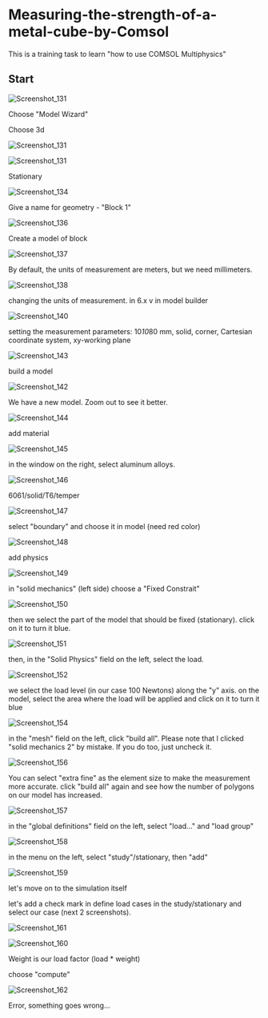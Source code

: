 # Measuring-the-strength-of-a-metal-cube-by-Comsol
This is a training task to learn "how to use COMSOL Multiphysics"

## Start

![Screenshot_131](https://github.com/user-attachments/assets/a5eac54f-da32-4e6c-b192-a043f1cdc8d6)

Choose "Model Wizard"

Choose 3d

![Screenshot_131](https://github.com/user-attachments/assets/4ef441f2-f249-4d9c-aee7-e7f5ff5cd016)

![Screenshot_131](https://github.com/user-attachments/assets/271b5edf-f7bf-453a-be04-349a67088cf6)

Stationary

![Screenshot_134](https://github.com/user-attachments/assets/7e8fb9b9-4a71-4824-974a-59441e953580)

Give a name for geometry - "Block 1"

![Screenshot_136](https://github.com/user-attachments/assets/b682e80b-cb4a-4719-be1e-31816a114a4d)

Create a model of block

![Screenshot_137](https://github.com/user-attachments/assets/13086422-6256-40a1-88e7-c3e54f163b14)

By default, the units of measurement are meters, but we need millimeters.

![Screenshot_138](https://github.com/user-attachments/assets/4c4b4b44-d0e2-42e7-8fae-5a22f989216a)

changing the units of measurement. in 6.x v in model builder

![Screenshot_140](https://github.com/user-attachments/assets/d875fed4-38f5-4038-810a-eb637850c997)

setting the measurement parameters: 10*10*80 mm, solid, corner, Cartesian coordinate system, xy-working plane

![Screenshot_143](https://github.com/user-attachments/assets/356c4cf1-ef10-4c5f-a91f-15ca97bae996)

build a model

![Screenshot_142](https://github.com/user-attachments/assets/295db9cf-a359-4db5-acf2-df1caaa52ab3)

We have a new model. Zoom out to see it better.

![Screenshot_144](https://github.com/user-attachments/assets/554fe9be-220a-49c3-9a3e-f0b5db33ea10)

add material

![Screenshot_145](https://github.com/user-attachments/assets/682fdbb4-4845-47ff-b165-84079b41b855)

in the window on the right, select aluminum alloys.

![Screenshot_146](https://github.com/user-attachments/assets/83f4d660-9e60-4b4e-8b97-23af65b8fc54)

6061/solid/T6/temper

![Screenshot_147](https://github.com/user-attachments/assets/b3ea096f-110a-4c69-ae65-fe2cc5d9df32)

select "boundary" and choose it in model (need red color)

![Screenshot_148](https://github.com/user-attachments/assets/4b4fc17f-5cd9-40eb-b692-fc91c97cd889)

add physics

![Screenshot_149](https://github.com/user-attachments/assets/5e55302b-933b-4749-9d04-f433f3dbce98)

in "solid mechanics" (left side) choose a "Fixed Constrait"

![Screenshot_150](https://github.com/user-attachments/assets/609b7ee7-794c-4adf-8af0-2928dabebd8c)

then we select the part of the model that should be fixed (stationary). click on it to turn it blue.

![Screenshot_151](https://github.com/user-attachments/assets/3b68870d-e5c4-4188-8edb-693f8f6c4917)

then, in the "Solid Physics" field on the left, select the load.

![Screenshot_152](https://github.com/user-attachments/assets/25c816de-5b07-4bf5-a93a-b1ff6333397b)

we select the load level (in our case 100 Newtons) along the "y" axis. on the model, select the area where the load will be applied and click on it to turn it blue

![Screenshot_154](https://github.com/user-attachments/assets/18abf384-3125-4134-b4a7-d3a5c2b8a2a2)

in the "mesh" field on the left, click "build all". Please note that I clicked "solid mechanics 2" by mistake. If you do too, just uncheck it.

![Screenshot_156](https://github.com/user-attachments/assets/b07597fb-e54f-4aa8-926c-c51e59ebb792)

You can select "extra fine" as the element size to make the measurement more accurate. click "build all" again and see how the number of polygons on our model has increased.

![Screenshot_157](https://github.com/user-attachments/assets/86feace6-1d49-4bef-a791-8c181f67952a)

in the "global definitions" field on the left, select "load..." and "load group"

![Screenshot_158](https://github.com/user-attachments/assets/aadc578f-2123-4f86-9c21-476ceeb45a6b)

in the menu on the left, select "study"/stationary, then "add"

![Screenshot_159](https://github.com/user-attachments/assets/fffb2c24-7e73-43f4-9806-73c78e4c811f)

let's move on to the simulation itself

let's add a check mark in define load cases in the study/stationary and select our case (next 2 screenshots).

![Screenshot_161](https://github.com/user-attachments/assets/fa904455-e732-476c-8f21-a5236cabde3c)



![Screenshot_160](https://github.com/user-attachments/assets/2ed87a2f-1cab-40f6-94d3-8bd1542ecd01)

Weight is our load factor (load * weight)

choose "compute"

![Screenshot_162](https://github.com/user-attachments/assets/f525a19d-8c5c-4844-81a1-caf1dad27904)

Error, something goes wrong...






































